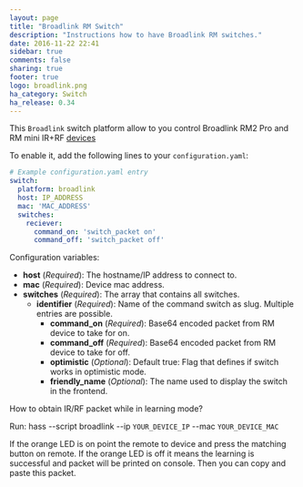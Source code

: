 ```yaml
---
layout: page
title: "Broadlink RM Switch"
description: "Instructions how to have Broadlink RM switches."
date: 2016-11-22 22:41
sidebar: true
comments: false
sharing: true
footer: true
logo: broadlink.png
ha_category: Switch
ha_release: 0.34
---
```


This `Broadlink` switch platform allow to you control Broadlink RM2 Pro and RM mini IR+RF [devices](http://www.ibroadlink.com/rm/)

To enable it, add the following lines to your `configuration.yaml`:

```yaml
# Example configuration.yaml entry
switch:
  platform: broadlink
  host: IP_ADDRESS
  mac: 'MAC_ADDRESS'
  switches:
    reciever:
      command_on: 'switch_packet on'
      command_off: 'switch_packet off'
```

Configuration variables:
- **host** (*Required*): The hostname/IP address to connect to.
- **mac** (*Required*):  Device mac address.
- **switches** (*Required*): The array that contains all switches.
  - **identifier** (*Required*): Name of the command switch as slug. Multiple entries are possible.
    - **command_on** (*Required*): Base64 encoded packet from RM device to take for on.
    - **command_off** (*Required*): Base64 encoded packet from RM device to take for off.
    - **optimistic** (*Optional*): Default true: Flag that defines if switch works in optimistic mode. 
    - **friendly_name** (*Optional*): The name used to display the switch in the frontend.


How to obtain IR/RF packet while in learning mode?

Run: hass --script broadlink --ip `YOUR_DEVICE_IP` --mac `YOUR_DEVICE_MAC`

If the orange LED is on point the remote to device and press the matching button on remote.
If the orange LED is off it means the learning is successful and packet will be printed on console.
Then you can copy and paste this packet.
